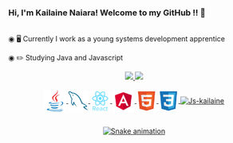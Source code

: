 ### Hi, I'm Kailaine Naiara! Welcome to my GitHub !! 👾
<br>
◉ 🖥️ Currently I work as a young systems development apprentice       

◉ ✏️ Studying Java and Javascript                                                        


<div align="center">
  <a href="https://github.com/KailaineNaiara">
  <img height="185em" src="https://github-readme-stats.vercel.app/api?username=KailaineNaiara&show_icons=true&theme=highcontrast&include_all_commits=true&count_private=true"/>
  <img height="165em" src="https://github-readme-stats.vercel.app/api/top-langs/?username=KailaineNaiara&layout=compact&langs_count=7&theme=highcontrast"/>
</div>
  
  
  <div align="center">
 <div style="display: inline_block"><br>
  <img align="center" alt="Java-kailaine" height="45" width="45"  src="https://raw.githubusercontent.com/devicons/devicon/master/icons/java/java-original.svg" />
  <img align="center" alt="MySql-kailaine" height="40" width="40" src="https://raw.githubusercontent.com/devicons/devicon/master/icons/mysql/mysql-original.svg" />
  <img align="center" alt="ReactJS-kailaine" title="ReactJS" height="40" width="40" src="https://raw.githubusercontent.com/devicons/devicon/master/icons/react/react-original-wordmark.svg" />
   <img align="center" alt="Angular-kailaine" height="45" width="45"            src="https://raw.githubusercontent.com/github/explore/80688e429a7d4ef2fca1e82350fe8e3517d3494d/topics/angular/angular.png" />
  <img align="center" alt="HTML-kailaine" height="40" width="40" src="https://raw.githubusercontent.com/devicons/devicon/master/icons/html5/html5-original.svg" />
  <img align="center" alt="CSS-kailaine" height="40" width="40" src="https://raw.githubusercontent.com/devicons/devicon/master/icons/css3/css3-original.svg" />
  <img align="center" alt="Js-kailaine" height="40" width="40" src="https://cdn.jsdelivr.net/gh/devicons/devicon/icons/javascript/javascript-original.svg" />
</div>
  
  
  
  ##
  
 <div>
    
   ![Snake animation](https://github.com/KailaineNaiara/KailaineNaiara/blob/output/github-contribution-grid-snake.svg)
    
  </div>
